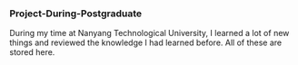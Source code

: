 ### Project-During-Postgraduate

During my time at Nanyang Technological University, I learned a lot of new things and reviewed the knowledge I had learned before. All of these are stored here.
